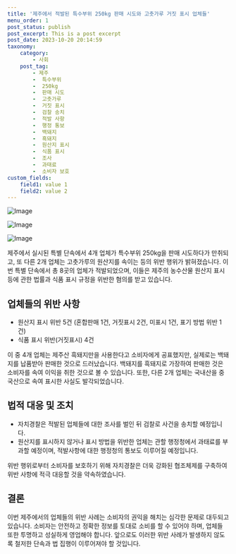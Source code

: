 ```yaml
---
title: '제주에서 적발된 특수부위 250kg 판매 시도와 고춧가루 거짓 표시 업체들'
menu_order: 1
post_status: publish
post_excerpt: This is a post excerpt
post_date: 2023-10-20 20:14:59
taxonomy:
    category:
        - 사회
    post_tag:
        - 제주
        -  특수부위
        -  250kg
        -  판매 시도
        -  고춧가루
        -  거짓 표시
        -  검찰 송치
        -  적발 사항
        -  행정 통보
        -  백돼지
        -  흑돼지
        -  원산지 표시
        -  식품 표시
        -  조사
        -  과태료
        -  소비자 보호
custom_fields:
    field1: value 1
    field2: value 2
---
```


![Image](https://imgnews.pstatic.net/image/661/2024/02/07/0000036933_001_20240207105208190.png?type=w647)

![Image](https://imgnews.pstatic.net/image/661/2024/02/07/0000036933_002_20240207105208307.jpg?type=w647)

![Image](https://imgnews.pstatic.net/image/661/2024/02/07/0000036933_003_20240207105208348.png?type=w647)


제주에서 실시된 특별 단속에서 4개 업체가 특수부위 250kg을 판매 시도하다가 만취되고, 또 다른 2개 업체는 고춧가루의 원산지를 속이는 등의 위반 행위가 밝혀졌습니다. 이번 특별 단속에서 총 8곳의 업체가 적발되었으며, 이들은 제주의 농수산물 원산지 표시 등에 관한 법률과 식품 표시 규정을 위반한 혐의를 받고 있습니다.

## 업체들의 위반 사항
- 원산지 표시 위반 5건 (혼합판매 1건, 거짓표시 2건, 미표시 1건, 표기 방법 위반 1건)
- 식품 표시 위반(거짓표시) 4건

이 중 4개 업체는 제주산 흑돼지만을 사용한다고 소비자에게 공표했지만, 실제로는 백돼지를 납품받아 판매한 것으로 드러났습니다. 백돼지를 흑돼지로 가장하여 판매한 것은 소비자를 속여 이익을 취한 것으로 볼 수 있습니다. 또한, 다른 2개 업체는 국내산을 중국산으로 속여 표시한 사실도 발각되었습니다.

## 법적 대응 및 조치
- 자치경찰은 적발된 업체들에 대한 조사를 벌인 뒤 검찰로 사건을 송치할 예정입니다.
- 원산지를 표시하지 않거나 표시 방법을 위반한 업체는 관할 행정청에서 과태료를 부과할 예정이며, 적발사항에 대한 행정청의 통보도 이루어질 예정입니다.

위반 행위로부터 소비자를 보호하기 위해 자치경찰은 더욱 강화된 협조체제를 구축하여 위반 사항에 적극 대응할 것을 약속하였습니다.

## 결론
이번 제주에서의 업체들의 위반 사례는 소비자의 권익을 해치는 심각한 문제로 대두되고 있습니다. 소비자는 안전하고 정확한 정보를 토대로 소비를 할 수 있어야 하며, 업체들 또한 투명하고 성실하게 영업해야 합니다. 앞으로도 이러한 위반 사례가 발생하지 않도록 철저한 단속과 법 집행이 이루어져야 할 것입니다.
